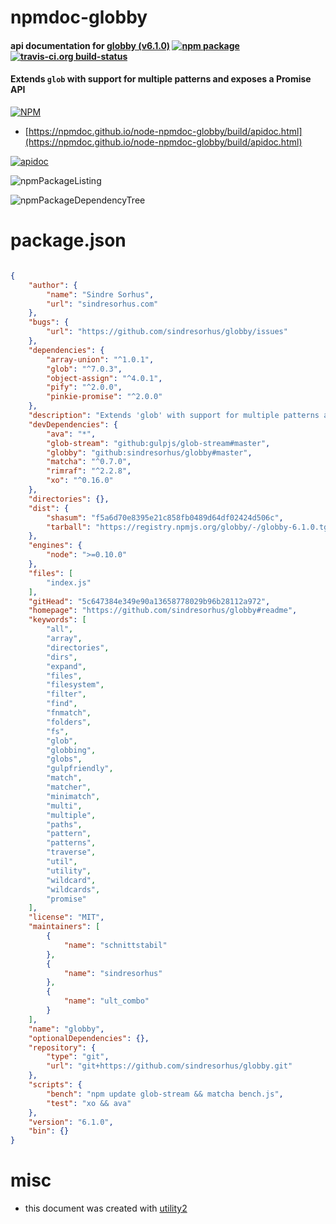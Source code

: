 # npmdoc-globby

#### api documentation for  [globby (v6.1.0)](https://github.com/sindresorhus/globby#readme)  [![npm package](https://img.shields.io/npm/v/npmdoc-globby.svg?style=flat-square)](https://www.npmjs.org/package/npmdoc-globby) [![travis-ci.org build-status](https://api.travis-ci.org/npmdoc/node-npmdoc-globby.svg)](https://travis-ci.org/npmdoc/node-npmdoc-globby)

#### Extends `glob` with support for multiple patterns and exposes a Promise API

[![NPM](https://nodei.co/npm/globby.png?downloads=true&downloadRank=true&stars=true)](https://www.npmjs.com/package/globby)

- [https://npmdoc.github.io/node-npmdoc-globby/build/apidoc.html](https://npmdoc.github.io/node-npmdoc-globby/build/apidoc.html)

[![apidoc](https://npmdoc.github.io/node-npmdoc-globby/build/screenCapture.buildCi.browser.%252Ftmp%252Fbuild%252Fapidoc.html.png)](https://npmdoc.github.io/node-npmdoc-globby/build/apidoc.html)

![npmPackageListing](https://npmdoc.github.io/node-npmdoc-globby/build/screenCapture.npmPackageListing.svg)

![npmPackageDependencyTree](https://npmdoc.github.io/node-npmdoc-globby/build/screenCapture.npmPackageDependencyTree.svg)



# package.json

```json

{
    "author": {
        "name": "Sindre Sorhus",
        "url": "sindresorhus.com"
    },
    "bugs": {
        "url": "https://github.com/sindresorhus/globby/issues"
    },
    "dependencies": {
        "array-union": "^1.0.1",
        "glob": "^7.0.3",
        "object-assign": "^4.0.1",
        "pify": "^2.0.0",
        "pinkie-promise": "^2.0.0"
    },
    "description": "Extends 'glob' with support for multiple patterns and exposes a Promise API",
    "devDependencies": {
        "ava": "*",
        "glob-stream": "github:gulpjs/glob-stream#master",
        "globby": "github:sindresorhus/globby#master",
        "matcha": "^0.7.0",
        "rimraf": "^2.2.8",
        "xo": "^0.16.0"
    },
    "directories": {},
    "dist": {
        "shasum": "f5a6d70e8395e21c858fb0489d64df02424d506c",
        "tarball": "https://registry.npmjs.org/globby/-/globby-6.1.0.tgz"
    },
    "engines": {
        "node": ">=0.10.0"
    },
    "files": [
        "index.js"
    ],
    "gitHead": "5c647384e349e90a13658778029b96b28112a972",
    "homepage": "https://github.com/sindresorhus/globby#readme",
    "keywords": [
        "all",
        "array",
        "directories",
        "dirs",
        "expand",
        "files",
        "filesystem",
        "filter",
        "find",
        "fnmatch",
        "folders",
        "fs",
        "glob",
        "globbing",
        "globs",
        "gulpfriendly",
        "match",
        "matcher",
        "minimatch",
        "multi",
        "multiple",
        "paths",
        "pattern",
        "patterns",
        "traverse",
        "util",
        "utility",
        "wildcard",
        "wildcards",
        "promise"
    ],
    "license": "MIT",
    "maintainers": [
        {
            "name": "schnittstabil"
        },
        {
            "name": "sindresorhus"
        },
        {
            "name": "ult_combo"
        }
    ],
    "name": "globby",
    "optionalDependencies": {},
    "repository": {
        "type": "git",
        "url": "git+https://github.com/sindresorhus/globby.git"
    },
    "scripts": {
        "bench": "npm update glob-stream && matcha bench.js",
        "test": "xo && ava"
    },
    "version": "6.1.0",
    "bin": {}
}
```



# misc
- this document was created with [utility2](https://github.com/kaizhu256/node-utility2)
